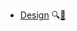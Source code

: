 * [Design]({{baseUrl}}/design/)
  <trigger for="pop:design-preview">:mag:</trigger>[:scroll:](design/print.html)

<popover id="pop:design-preview" title="Software Design :mag:" placement="right">
  <div slot="content">
    <include src="preview.md" />
  </div>
</popover>
